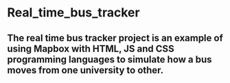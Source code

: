 # Real_time_bus_tracker
## The real time bus tracker project is an example of using Mapbox with HTML, JS and CSS programming languages to simulate how a bus moves from one university to other. 
